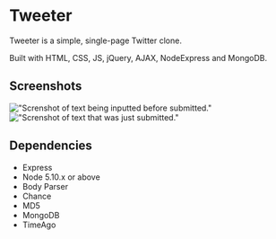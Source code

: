 # Tweeter

Tweeter is a simple, single-page Twitter clone.

Built with HTML, CSS, JS, jQuery, AJAX, NodeExpress and MongoDB.

## Screenshots

!["Screnshot of text being inputted before submitted."]()
!["Screnshot of text that was just submitted."]()

## Dependencies

- Express
- Node 5.10.x or above
- Body Parser
- Chance
- MD5
- MongoDB
- TimeAgo